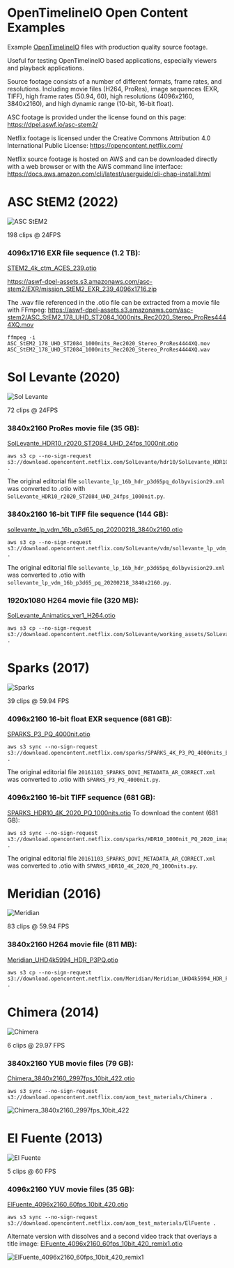 OpenTimelineIO Open Content Examples
====================================
Example [OpenTimelineIO](https://github.com/PixarAnimationStudios/OpenTimelineIO) files with
production quality source footage.

Useful for testing OpenTimelineIO based applications, especially viewers and playback
applications.

Source footage consists of a number of different formats, frame rates, and resolutions.
Including movie files (H264, ProRes), image sequences (EXR, TIFF), high frame rates
(50.94, 60), high resolutions (4096x2160, 3840x2160), and high dynamic range (10-bit,
16-bit float).

ASC footage is provided under the license found on this page:
https://dpel.aswf.io/asc-stem2/

Netflix footage is licensed under the Creative Commons Attribution 4.0 International
Public License:
https://opencontent.netflix.com/

Netflix source footage is hosted on AWS and can be downloaded directly with a web browser or
with the AWS command line interface:
https://docs.aws.amazon.com/cli/latest/userguide/cli-chap-install.html


ASC StEM2 (2022)
================
![ASC StEM2](images/ASC_StEM2.png)

198 clips @ 24FPS

### 4096x1716 EXR file sequence (1.2 TB):
[STEM2_4k_ctm_ACES_239.otio](https://github.com/darbyjohnston/otio-oc-examples/blob/main/STEM2_4k_ctm_ACES_239.otio)

https://aswf-dpel-assets.s3.amazonaws.com/asc-stem2/EXR/mission_StEM2_EXR_239_4096x1716.zip

The .wav file referenced in the .otio file can be extracted from a movie file with FFmpeg:
https://aswf-dpel-assets.s3.amazonaws.com/asc-stem2/ASC_StEM2_178_UHD_ST2084_1000nits_Rec2020_Stereo_ProRes4444XQ.mov
```
ffmpeg -i ASC_StEM2_178_UHD_ST2084_1000nits_Rec2020_Stereo_ProRes4444XQ.mov ASC_StEM2_178_UHD_ST2084_1000nits_Rec2020_Stereo_ProRes4444XQ.wav
```


Sol Levante (2020)
==================
![Sol Levante](images/Sol_Levante.png)

72 clips @ 24FPS

### 3840x2160 ProRes movie file (35 GB):
[SolLevante_HDR10_r2020_ST2084_UHD_24fps_1000nit.otio](https://github.com/darbyjohnston/otio-oc-examples/blob/main/SolLevante_HDR10_r2020_ST2084_UHD_24fps_1000nit.otio)
```
aws s3 cp --no-sign-request s3://download.opencontent.netflix.com/SolLevante/hdr10/SolLevante_HDR10_r2020_ST2084_UHD_24fps_1000nit.mov .
```
The original editorial file ```sollevante_lp_16b_hdr_p3d65pq_dolbyvision29.xml``` was
converted to .otio with ```SolLevante_HDR10_r2020_ST2084_UHD_24fps_1000nit.py```.

### 3840x2160 16-bit TIFF file sequence (144 GB):
[sollevante_lp_vdm_16b_p3d65_pq_20200218_3840x2160.otio](https://github.com/darbyjohnston/otio-oc-examples/blob/main/sollevante_lp_vdm_16b_p3d65_pq_20200218_3840x2160.otio)
```
aws s3 cp --no-sign-request s3://download.opencontent.netflix.com/SolLevante/vdm/sollevante_lp_vdm_16b_p3d65_pq_20200218_3840x2160.zip .
```
The original editorial file ```sollevante_lp_16b_hdr_p3d65pq_dolbyvision29.xml``` was
converted to .otio with ```sollevante_lp_vdm_16b_p3d65_pq_20200218_3840x2160.py```.

### 1920x1080 H264 movie file (320 MB):
[SolLevante_Animatics_ver1_H264.otio](https://github.com/darbyjohnston/otio-oc-examples/blob/main/SolLevante_Animatics_ver1_H264.otio)
```
aws s3 cp --no-sign-request s3://download.opencontent.netflix.com/SolLevante/working_assets/SolLevante_Animatics_ver1_H264.mov .
```


Sparks (2017)
=============
![Sparks](images/Sparks.png)

39 clips @ 59.94 FPS

### 4096x2160 16-bit float EXR sequence (681 GB):
[SPARKS_P3_PQ_4000nit.otio](https://github.com/darbyjohnston/otio-oc-examples/blob/main/SPARKS_P3_PQ_4000nit.otio)
```
aws s3 sync --no-sign-request s3://download.opencontent.netflix.com/sparks/SPARKS_4K_P3_PQ_4000nits_EXR .
```
The original editorial file ```20161103_SPARKS_DOVI_METADATA_AR_CORRECT.xml``` was
converted to .otio with ```SPARKS_P3_PQ_4000nit.py```.

### 4096x2160 16-bit TIFF sequence (681 GB):
[SPARKS_HDR10_4K_2020_PQ_1000nits.otio](https://github.com/darbyjohnston/otio-oc-examples/blob/main/SPARKS_HDR10_4K_2020_PQ_1000nits.otio)
To download the content (681 GB):
```
aws s3 sync --no-sign-request s3://download.opencontent.netflix.com/sparks/HDR10_1000nit_PQ_2020_image_sequence .
```
The original editorial file ```20161103_SPARKS_DOVI_METADATA_AR_CORRECT.xml``` was
converted to .otio with ```SPARKS_HDR10_4K_2020_PQ_1000nits.py```.


Meridian (2016)
===============
![Meridian](images/Meridian.png)

83 clips @ 59.94 FPS

### 3840x2160 H264 movie file (811 MB):
[Meridian_UHD4k5994_HDR_P3PQ.otio](https://github.com/darbyjohnston/otio-oc-examples/blob/main/Meridian_UHD4k5994_HDR_P3PQ.otio)
```
aws s3 cp --no-sign-request s3://download.opencontent.netflix.com/Meridian/Meridian_UHD4k5994_HDR_P3PQ.mp4 .
```


Chimera (2014)
==============
![Chimera](images/Chimera.png)

6 clips @ 29.97 FPS

### 3840x2160 YUB movie files (79 GB):
[Chimera_3840x2160_2997fps_10bit_422.otio](https://github.com/darbyjohnston/otio-oc-examples/blob/main/Chimera_3840x2160_2997fps_10bit_422.otio)
```
aws s3 sync --no-sign-request s3://download.opencontent.netflix.com/aom_test_materials/Chimera .
```

![Chimera_3840x2160_2997fps_10bit_422](images/Chimera_3840x2160_2997fps_10bit_422.svg)


El Fuente (2013)
================
![El Fuente](images/El_Fuente.png)

5 clips @ 60 FPS

### 4096x2160 YUV movie files (35 GB):
[ElFuente_4096x2160_60fps_10bit_420.otio](https://github.com/darbyjohnston/otio-oc-examples/blob/main/ElFuente_4096x2160_60fps_10bit_420.otio)
```
aws s3 sync --no-sign-request s3://download.opencontent.netflix.com/aom_test_materials/ElFuente .
```

Alternate version with dissolves and a second video track that overlays a title image:
[ElFuente_4096x2160_60fps_10bit_420_remix1.otio](https://github.com/darbyjohnston/otio-oc-examples/blob/main/ElFuente_4096x2160_60fps_10bit_420_remix1.otio)

![ElFuente_4096x2160_60fps_10bit_420_remix1](images/ElFuente_4096x2160_60fps_10bit_420_remix1.svg)
